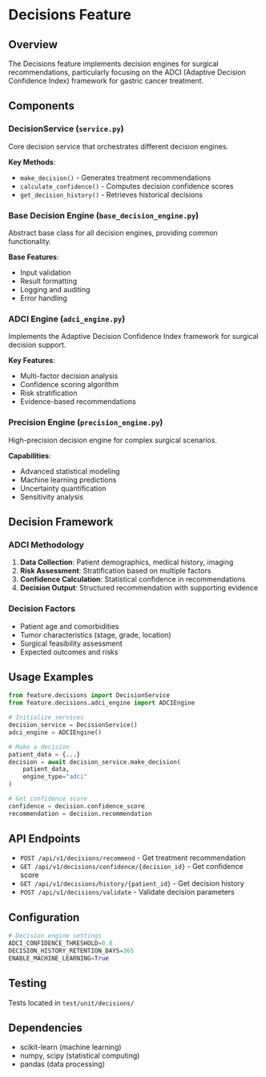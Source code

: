 # Decisions Feature

## Overview
The Decisions feature implements decision engines for surgical recommendations, particularly focusing on the ADCI (Adaptive Decision Confidence Index) framework for gastric cancer treatment.

## Components

### DecisionService (`service.py`)
Core decision service that orchestrates different decision engines.

**Key Methods**:
- `make_decision()` - Generates treatment recommendations
- `calculate_confidence()` - Computes decision confidence scores
- `get_decision_history()` - Retrieves historical decisions

### Base Decision Engine (`base_decision_engine.py`)
Abstract base class for all decision engines, providing common functionality.

**Base Features**:
- Input validation
- Result formatting
- Logging and auditing
- Error handling

### ADCI Engine (`adci_engine.py`)
Implements the Adaptive Decision Confidence Index framework for surgical decision support.

**Key Features**:
- Multi-factor decision analysis
- Confidence scoring algorithm
- Risk stratification
- Evidence-based recommendations

### Precision Engine (`precision_engine.py`)
High-precision decision engine for complex surgical scenarios.

**Capabilities**:
- Advanced statistical modeling
- Machine learning predictions
- Uncertainty quantification
- Sensitivity analysis

## Decision Framework

### ADCI Methodology
1. **Data Collection**: Patient demographics, medical history, imaging
2. **Risk Assessment**: Stratification based on multiple factors
3. **Confidence Calculation**: Statistical confidence in recommendations
4. **Decision Output**: Structured recommendation with supporting evidence

### Decision Factors
- Patient age and comorbidities
- Tumor characteristics (stage, grade, location)
- Surgical feasibility assessment
- Expected outcomes and risks

## Usage Examples

```python
from feature.decisions import DecisionService
from feature.decisions.adci_engine import ADCIEngine

# Initialize services
decision_service = DecisionService()
adci_engine = ADCIEngine()

# Make a decision
patient_data = {...}
decision = await decision_service.make_decision(
    patient_data, 
    engine_type="adci"
)

# Get confidence score
confidence = decision.confidence_score
recommendation = decision.recommendation
```

## API Endpoints

- `POST /api/v1/decisions/recommend` - Get treatment recommendation
- `GET /api/v1/decisions/confidence/{decision_id}` - Get confidence score
- `GET /api/v1/decisions/history/{patient_id}` - Get decision history
- `POST /api/v1/decisions/validate` - Validate decision parameters

## Configuration

```python
# Decision engine settings
ADCI_CONFIDENCE_THRESHOLD=0.8
DECISION_HISTORY_RETENTION_DAYS=365
ENABLE_MACHINE_LEARNING=True
```

## Testing
Tests located in `test/unit/decisions/`

## Dependencies
- scikit-learn (machine learning)
- numpy, scipy (statistical computing)
- pandas (data processing)
